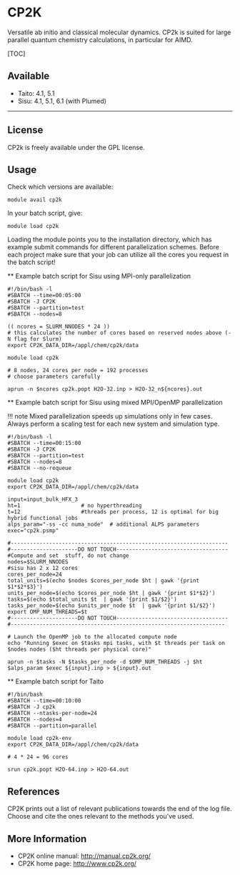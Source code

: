 # CP2K

Versatile ab initio and classical molecular dynamics. CP2k is suited for large parallel quantum chemistry calculations, in
particular for AIMD.

[TOC]

## Available

* Taito: 4.1, 5.1
* Sisu: 4.1, 5.1, 6.1 (with Plumed)

------------------------------------------------------------------------

## License

CP2k is freely available under the GPL license.

## Usage

Check which versions are available:

    module avail cp2k

In your batch script, give:

    module load cp2k

Loading the module points you to the installation directory, which has
example submit commands for different parallelization schemes. Before
each project make sure that your job can utilize all the cores you
request in the batch script!

** Example batch script for Sisu using MPI-only parallelization

```
#!/bin/bash -l
#SBATCH --time=00:05:00
#SBATCH -J CP2K
#SBATCH --partition=test
#SBATCH --nodes=8

(( ncores = SLURM_NNODES * 24 ))
# this calculates the number of cores based on reserved nodes above (-N flag for Slurm)
export CP2K_DATA_DIR=/appl/chem/cp2k/data

module load cp2k

# 8 nodes, 24 cores per node = 192 processes
# choose parameters carefully

aprun -n $ncores cp2k.popt H2O-32.inp > H2O-32_n${ncores}.out
```

** Example batch script for Sisu using mixed MPI/OpenMP parallelization

!!! note
    Mixed parallelization speeds up simulations only in few cases. Always
    perform a scaling test for each new system and simulation type.

```
#!/bin/bash -l
#SBATCH --time=00:15:00
#SBATCH -J CP2K
#SBATCH --partition=test
#SBATCH --nodes=8
#SBATCH --no-requeue

module load cp2k
export CP2K_DATA_DIR=/appl/chem/cp2k/data

input=input_bulk_HFX_3
ht=1                   # no hyperthreading
t=12                   #threads per process, 12 is optimal for big hybrid functional jobs
alps_param="-ss -cc numa_node"  # additional ALPS parameters
exec="cp2k.psmp"

#--------------------------------------------------------------------
#---------------------DO NOT TOUCH-----------------------------------
#Compute and set  stuff, do not change
nodes=$SLURM_NNODES
#sisu has 2 x 12 cores
cores_per_node=24
total_units=$(echo $nodes $cores_per_node $ht | gawk '{print $1*$2*$3}')
units_per_node=$(echo $cores_per_node $ht | gawk '{print $1*$2}')
tasks=$(echo $total_units $t  | gawk '{print $1/$2}')
tasks_per_node=$(echo $units_per_node $t  | gawk '{print $1/$2}')
export OMP_NUM_THREADS=$t
#---------------------DO NOT TOUCH-----------------------------------
#-------------------------------------------------------------------

# Launch the OpenMP job to the allocated compute node
echo "Running $exec on $tasks mpi tasks, with $t threads per task on $nodes nodes ($ht threads per physical core)"

aprun -n $tasks -N $tasks_per_node -d $OMP_NUM_THREADS -j $ht $alps_param $exec ${input}.inp > ${input}.out
```

** Example batch script for Taito

```
#!/bin/bash
#SBATCH --time=00:10:00
#SBATCH -J cp2k
#SBATCH --ntasks-per-node=24
#SBATCH --nodes=4
#SBATCH --partition=parallel

module load cp2k-env
export CP2K_DATA_DIR=/appl/chem/cp2k/data

# 4 * 24 = 96 cores

srun cp2k.popt H2O-64.inp > H2O-64.out
```

## References

CP2K prints out a list of relevant publications towards the end of the
log file. Choose and cite the ones relevant to the methods you've used.

## More Information

* CP2K online manual: <http://manual.cp2k.org/>
* CP2K home page: <http://www.cp2k.org/>
